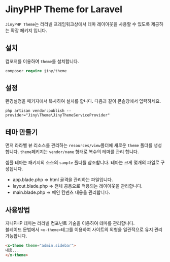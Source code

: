 # JinyPHP Theme for Laravel
`JinyPHP Theme`는 라라벨 프레임워크상에서 테마 레이아웃을 사용할 수 있도록 제공하는 확장 페키지 입니다. 

## 설치
컴포저를 이용하여 `theme`를 설치합니다.

```php
composer require jiny/theme
```

## 설정
환경설정을 패키지에서 복사하여 설치를 합니다. 다음과 같이 콘솔창에서 입력하세요.

```
php artisan vendor:publish --provider="Jiny\Theme\JinyThemeServiceProvider"
```



## 테마 만들기
먼저 라라벨 뷰 리소스를 관리하는 `resources/view`폴더에 새로운 `theme` 폴더를 생성합니다.
`theme`페키지는 `vendor/name` 형태로 복수의 테마를 관리 합니다. 

셈플 테마는 패키지의 소스의 `sample` 폴더를 참조합니다. 테마는 크게 몇개의 파일로 구성됩니다.
* app.blade.php => html 골격을 관리하는 파일입니다.
* layout.blade.php => 전체 공용으로 적용되는 레이아웃을 관리합니다.
* main.blade.php => 메인 컨덴츠 내용을 관리합니다.


## 사용방법
지니PHP 테마는 라라벨 컴포넌트 기술을 이용하여 테마를 관리합니다.  
블레이드 문법에서 `<x-theme>`테그를 이용하여 사이트의 외형을 일관적으로 유지 관리 가능합니다.

```html
<x-theme theme="admin.sidebar">
내용...
</x-theme>
```


